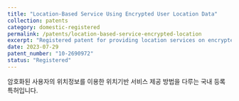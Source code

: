 ```yaml
---
title: "Location-Based Service Using Encrypted User Location Data"
collection: patents
category: domestic-registered
permalink: /patents/location-based-service-encrypted-location
excerpt: "Registered patent for providing location services on encrypted user data."
date: 2023-07-29
patent_number: "10-2690972"
status: "Registered"
---
```


암호화된 사용자의 위치정보를 이용한 위치기반 서비스 제공 방법을 다루는 국내 등록 특허입니다.
